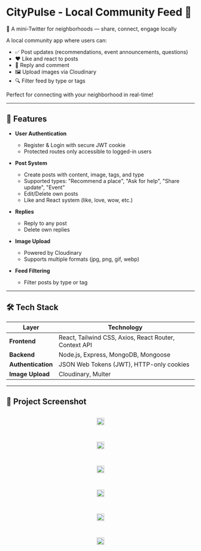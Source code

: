 # CityPulse - Local Community Feed 🌆

🚀 A mini-Twitter for neighborhoods — share, connect, engage locally

A local community app where users can:
- ✅ Post updates (recommendations, event announcements, questions)
- ❤️ Like and react to posts
- 💬 Reply and comment
- 🖼️ Upload images via Cloudinary
- 🔍 Filter feed by type or tags

Perfect for connecting with your neighborhood in real-time!

---

## 🧩 Features

- **User Authentication**
  - Register & Login with secure JWT cookie
  - Protected routes only accessible to logged-in users

- **Post System**
  - Create posts with content, image, tags, and type
  - Supported types: "Recommend a place", "Ask for help", "Share update", "Event"
  - Edit/Delete own posts
  - Like and React system (like, love, wow, etc.)

- **Replies**
  - Reply to any post
  - Delete own replies

- **Image Upload**
  - Powered by Cloudinary
  - Supports multiple formats (jpg, png, gif, webp)

- **Feed Filtering**
  - Filter posts by type or tag



---

## 🛠 Tech Stack

| Layer | Technology |
|-------|------------|
| **Frontend** | React, Tailwind CSS, Axios, React Router, Context API |
| **Backend** | Node.js, Express, MongoDB, Mongoose |
| **Authentication** | JSON Web Tokens (JWT), HTTP-only cookies |
| **Image Upload** | Cloudinary, Multer |


 ---
 
## 📸 Project Screenshot
<div style="display: flex; justify-content: center; align-items: center;flex-direction: column; gap: 1rem;">

<img 
    src="https://res.cloudinary.com/dufzllkqs/image/upload/v1748301761/Screenshot_2_knwrnb.png" 
    style="width: 100%; max-height: 20rem; object-fit: contain;" 
/>

<img 
    src="https://res.cloudinary.com/dufzllkqs/image/upload/v1748301762/Screenshot_3_svtq7t.png" 
    style="width: 100%; max-height: 20rem; object-fit: contain;" 
/>

<img 
    src="https://res.cloudinary.com/dufzllkqs/image/upload/v1748301761/Screenshot_4_qwb0lq.png" 
    style="width: 100%; max-height: 20rem; object-fit: contain;" 
/>

<img 
    src="https://res.cloudinary.com/dufzllkqs/image/upload/v1748301762/Screenshot_5_qc5cfq.png" 
    style="width: 100%; max-height: 20rem; object-fit: contain;" 
/>

<img 
    src="https://res.cloudinary.com/dufzllkqs/image/upload/v1748301762/Screenshot_6_sdngn8.png" 
    style="width: 100%; max-height: 20rem; object-fit: contain;" 
/>

<img 
    src="https://res.cloudinary.com/dufzllkqs/image/upload/v1748301762/Screenshot_7_c4uqjm.png" 
    style="width: 100%; max-height: 20rem; object-fit: contain;" 
/>
</div>
